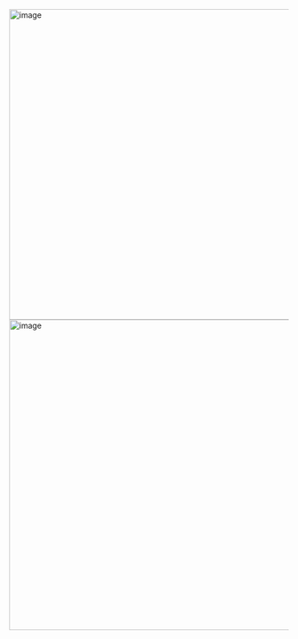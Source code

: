 <img width="559" alt="image" src="https://user-images.githubusercontent.com/96351859/197347520-4e7eeb93-4b70-429a-9aca-2c50b5c3236d.png">
<img width="559" alt="image" src="https://user-images.githubusercontent.com/96351859/197347391-3cee8348-1e39-4e59-b2d8-069af6ee2cab.png">
